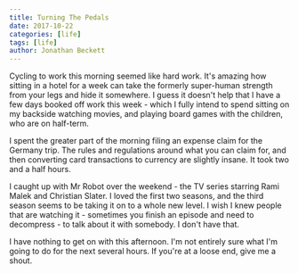 ```yaml
---
title: Turning The Pedals
date: 2017-10-22
categories: [life]
tags: [life]
author: Jonathan Beckett
---
```


Cycling to work this morning seemed like hard work. It's amazing how sitting in a hotel for a week can take the formerly super-human strength from your legs and hide it somewhere. I guess it doesn't help that I have a few days booked off work this week - which I fully intend to spend sitting on my backside watching movies, and playing board games with the children, who are on half-term.

I spent the greater part of the morning filing an expense claim for the Germany trip. The rules and regulations around what you can claim for, and then converting card transactions to currency are slightly insane. It took two and a half hours.

I caught up with Mr Robot over the weekend - the TV series starring Rami Malek and Christian Slater. I loved the first two seasons, and the third season seems to be taking it on to a whole new level. I wish I knew people that are watching it - sometimes you finish an episode and need to decompress - to talk about it with somebody. I don't have that.

I have nothing to get on with this afternoon. I'm not entirely sure what I'm going to do for the next several hours. If you're at a loose end, give me a shout.